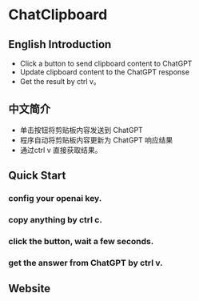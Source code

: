 # ChatClipboard

## English Introduction

* Click a button to send clipboard content to ChatGPT
* Update clipboard content to the ChatGPT response
* Get the result by ctrl v。

## 中文简介

* 单击按钮将剪贴板内容发送到 ChatGPT
* 程序自动将剪贴板内容更新为 ChatGPT 响应结果
* 通过ctrl v 直接获取结果。

## Quick Start

### config your openai key.
### copy anything by ctrl c.
### click the button, wait a few seconds.
### get the answer from ChatGPT by ctrl v.

## Website







